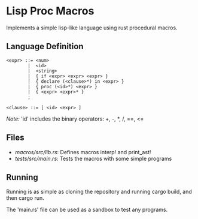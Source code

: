 # Lisp Proc Macros

Implements a simple lisp-like language using rust procedural macros.

## Language Definition
```
<expr> ::= <num>
        |  <id>
        |  <string>
        |  { if <expr> <expr> <expr> }
        |  { declare (<clause>*) in <expr> }
        |  { proc (<id>*) <expr> }
        |  { <expr> <expr>* }
        ;
        
<clause> ::= [ <id> <expr> ]
```

*Note:* 'id' includes the binary operators: +, -, *, /, ==, <= 

## Files

- *macros/src/lib.rs*: Defines macros interp! and print_ast!
- *tests/src/main.rs*: Tests the macros with some simple programs

## Running

Running is as simple as cloning the repository and running cargo build, 
and then cargo run.

The 'main.rs' file can be used as a sandbox to test any programs.
